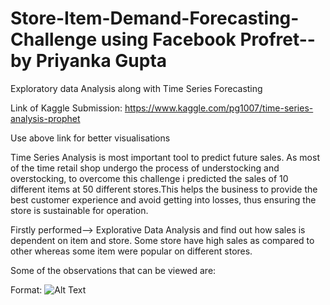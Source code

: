 # Store-Item-Demand-Forecasting-Challenge using Facebook Profret--by Priyanka Gupta
Exploratory data Analysis along with Time Series Forecasting

Link of Kaggle Submission: https://www.kaggle.com/pg1007/time-series-analysis-prophet

Use above link for better visualisations

Time Series Analysis is most important tool to predict future sales. As most of the time retail shop undergo the process of understocking and overstocking, to overcome this challenge i predicted the sales of 10 different items at 50 different stores.This helps the business to provide the best customer experience and avoid getting into losses, thus ensuring the store is sustainable for operation.

Firstly performed--> Explorative Data Analysis and find out how sales is dependent on item and  store.
Some store have high sales as compared to other whereas some item were popular on different stores.

Some of the observations that can be viewed are:

Format: ![Alt Text](https://www.kaggleusercontent.com/kf/43069285/eyJhbGciOiJkaXIiLCJlbmMiOiJBMTI4Q0JDLUhTMjU2In0..Ost32AuAcbxz4X3AzQVAVQ.vfQdt20SbUTAsaA0EjhKcigFLxpC0KQ_ICZVMHM3cy18y1qUmaTv3qDmR5JB2_g91Li257iYGmRKnyUrQGk6qSXAurbMFM_sw6yBuxh96vf9t94eY2P9r0xvtWxHcqjbaHJnN8S9nWdVqa69VbOJJJX6fkr9uDaSy6eVb27BvGyKv7LSZjjVhiqLozwQ6FAkvFv3Jn-NbqLb0U9kmabGq3CufrFMmu2_wmUJNjjgVDplg857irbOf2DM4Yabnv9kvLV_rsFr-AAtSf25i_yD7yeSoNPKUOXe1AsEErI56HTLdMRkhS3o8JKRISQtKk9Bavfjt5VCigCAEs8N81hMVO4XZnXb9HsOfj7iLkE22DLKXk2LZhnuPTGd-JFwjW0C-Zr_b21gp3Y3nIB16j9TtkNq_9kMFAEiQyjtwwmW0F6Zpf7iYAVZtDSsnDfVtCVUBrLZcPQuEmd2fCCRW6OnuMpniTG5XuPln75RBKbVRiUftENg7lt_iUEU-7j1a3kwWzV4SSsZ34eN6jauBkf0GBZLXUrpu7xE2PRx1vtK_b7YtIaMfVNnuUcTpBLe6g84WLL9eOVGgeDsgMiVTp7tKKlo1OHUHPAEDs7PhVUVJnSIAUCD9Q9GTwewo14Q6YkjWPWzka4OuwjPf3OGxxbmfQ.4Y_qN8Bopm2nFDCymwZsqQ/__results___files/__results___15_1.png)
